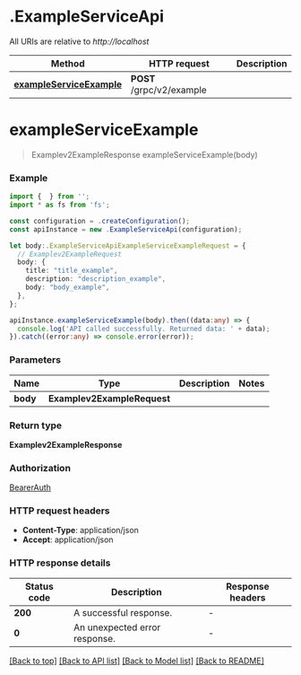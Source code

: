 # .ExampleServiceApi

All URIs are relative to *http://localhost*

Method | HTTP request | Description
------------- | ------------- | -------------
[**exampleServiceExample**](ExampleServiceApi.md#exampleServiceExample) | **POST** /grpc/v2/example | 


# **exampleServiceExample**
> Examplev2ExampleResponse exampleServiceExample(body)


### Example


```typescript
import {  } from '';
import * as fs from 'fs';

const configuration = .createConfiguration();
const apiInstance = new .ExampleServiceApi(configuration);

let body:.ExampleServiceApiExampleServiceExampleRequest = {
  // Examplev2ExampleRequest
  body: {
    title: "title_example",
    description: "description_example",
    body: "body_example",
  },
};

apiInstance.exampleServiceExample(body).then((data:any) => {
  console.log('API called successfully. Returned data: ' + data);
}).catch((error:any) => console.error(error));
```


### Parameters

Name | Type | Description  | Notes
------------- | ------------- | ------------- | -------------
 **body** | **Examplev2ExampleRequest**|  |


### Return type

**Examplev2ExampleResponse**

### Authorization

[BearerAuth](README.md#BearerAuth)

### HTTP request headers

 - **Content-Type**: application/json
 - **Accept**: application/json


### HTTP response details
| Status code | Description | Response headers |
|-------------|-------------|------------------|
**200** | A successful response. |  -  |
**0** | An unexpected error response. |  -  |

[[Back to top]](#) [[Back to API list]](README.md#documentation-for-api-endpoints) [[Back to Model list]](README.md#documentation-for-models) [[Back to README]](README.md)


